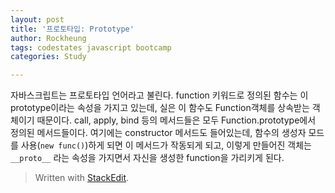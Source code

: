 ```yaml
---
layout: post
title: '프로토타입: Prototype'
author: Rockheung
tags: codestates javascript bootcamp
categories: Study

---
```

자바스크립트는 프로토타입 언어라고 불린다. function 키워드로 정의된 함수는 이 prototype이라는 속성을 가지고 있는데, 실은 이 함수도 Function객체를 상속받는 객체이기 때문이다. call, apply, bind 등의 메서드들은 모두  Function.prototype에서 정의된 메서드들이다. 여기에는 constructor 메서드도 들어있는데, 함수의 생성자 모드를 사용(`new func()`)하게 되면 이 메서드가 작동되게 되고, 이렇게 만들어진 객체는 `__proto__` 라는 속성을 가지면서 자신을 생성한 function을 가리키게 된다.




> Written with [StackEdit](https://stackedit.io/).



